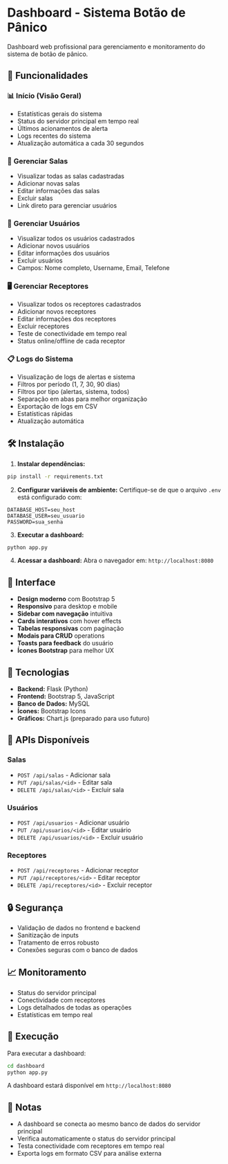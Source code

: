 # Dashboard - Sistema Botão de Pânico

Dashboard web profissional para gerenciamento e monitoramento do sistema de botão de pânico.

## 🚀 Funcionalidades

### 📊 **Início (Visão Geral)**
- Estatísticas gerais do sistema
- Status do servidor principal em tempo real
- Últimos acionamentos de alerta
- Logs recentes do sistema
- Atualização automática a cada 30 segundos

### 🏢 **Gerenciar Salas**
- Visualizar todas as salas cadastradas
- Adicionar novas salas
- Editar informações das salas
- Excluir salas
- Link direto para gerenciar usuários

### 👥 **Gerenciar Usuários**
- Visualizar todos os usuários cadastrados
- Adicionar novos usuários
- Editar informações dos usuários
- Excluir usuários
- Campos: Nome completo, Username, Email, Telefone

### 🖥️ **Gerenciar Receptores**
- Visualizar todos os receptores cadastrados
- Adicionar novos receptores
- Editar informações dos receptores
- Excluir receptores
- Teste de conectividade em tempo real
- Status online/offline de cada receptor

### 📋 **Logs do Sistema**
- Visualização de logs de alertas e sistema
- Filtros por período (1, 7, 30, 90 dias)
- Filtros por tipo (alertas, sistema, todos)
- Separação em abas para melhor organização
- Exportação de logs em CSV
- Estatísticas rápidas
- Atualização automática

## 🛠️ Instalação

1. **Instalar dependências:**
```bash
pip install -r requirements.txt
```

2. **Configurar variáveis de ambiente:**
Certifique-se de que o arquivo `.env` está configurado com:
```
DATABASE_HOST=seu_host
DATABASE_USER=seu_usuario
PASSWORD=sua_senha
```

3. **Executar a dashboard:**
```bash
python app.py
```

4. **Acessar a dashboard:**
Abra o navegador em: `http://localhost:8080`

## 🎨 Interface

- **Design moderno** com Bootstrap 5
- **Responsivo** para desktop e mobile
- **Sidebar com navegação** intuitiva
- **Cards interativos** com hover effects
- **Tabelas responsivas** com paginação
- **Modais para CRUD** operations
- **Toasts para feedback** do usuário
- **Ícones Bootstrap** para melhor UX

## 🔧 Tecnologias

- **Backend:** Flask (Python)
- **Frontend:** Bootstrap 5, JavaScript
- **Banco de Dados:** MySQL
- **Ícones:** Bootstrap Icons
- **Gráficos:** Chart.js (preparado para uso futuro)

## 📡 APIs Disponíveis

### Salas
- `POST /api/salas` - Adicionar sala
- `PUT /api/salas/<id>` - Editar sala
- `DELETE /api/salas/<id>` - Excluir sala

### Usuários
- `POST /api/usuarios` - Adicionar usuário
- `PUT /api/usuarios/<id>` - Editar usuário
- `DELETE /api/usuarios/<id>` - Excluir usuário

### Receptores
- `POST /api/receptores` - Adicionar receptor
- `PUT /api/receptores/<id>` - Editar receptor
- `DELETE /api/receptores/<id>` - Excluir receptor

## 🔒 Segurança

- Validação de dados no frontend e backend
- Sanitização de inputs
- Tratamento de erros robusto
- Conexões seguras com o banco de dados

## 📈 Monitoramento

- Status do servidor principal
- Conectividade com receptores
- Logs detalhados de todas as operações
- Estatísticas em tempo real

## 🚀 Execução

Para executar a dashboard:

```bash
cd dashboard
python app.py
```

A dashboard estará disponível em `http://localhost:8080`

## 📝 Notas

- A dashboard se conecta ao mesmo banco de dados do servidor principal
- Verifica automaticamente o status do servidor principal
- Testa conectividade com receptores em tempo real
- Exporta logs em formato CSV para análise externa 